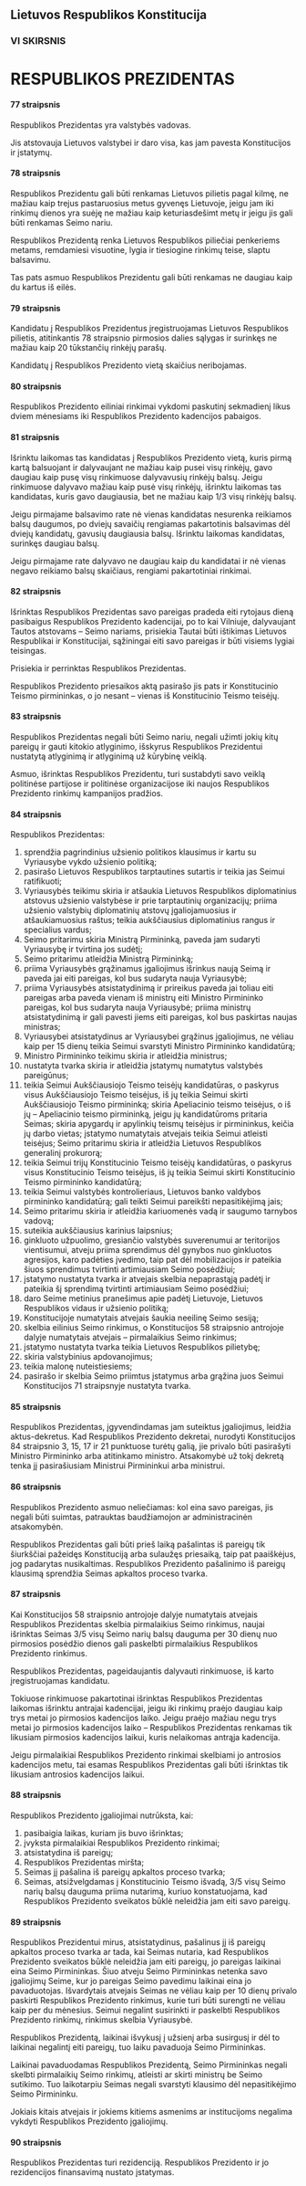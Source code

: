 ## Lietuvos Respublikos Konstitucija

### VI SKIRSNIS

# RESPUBLIKOS PREZIDENTAS

#### 77 straipsnis

Respublikos Prezidentas yra valstybės vadovas.

Jis atstovauja Lietuvos valstybei ir daro visa, kas jam pavesta Konstitucijos ir įstatymų.

#### 78 straipsnis

Respublikos Prezidentu gali būti renkamas Lietuvos pilietis pagal kilmę, ne mažiau kaip trejus pastaruosius metus gyvenęs Lietuvoje, jeigu jam iki rinkimų dienos yra suėję ne mažiau kaip keturiasdešimt metų ir jeigu jis gali būti renkamas Seimo nariu.

Respublikos Prezidentą renka Lietuvos Respublikos piliečiai penkeriems metams, remdamiesi visuotine, lygia ir tiesiogine rinkimų teise, slaptu balsavimu.

Tas pats asmuo Respublikos Prezidentu gali būti renkamas ne daugiau kaip du kartus iš eilės.

#### 79 straipsnis

Kandidatu į Respublikos Prezidentus įregistruojamas Lietuvos Respublikos pilietis, atitinkantis 78 straipsnio pirmosios dalies sąlygas ir surinkęs ne mažiau kaip 20 tūkstančių rinkėjų parašų.

Kandidatų į Respublikos Prezidento vietą skaičius neribojamas.

#### 80 straipsnis

Respublikos Prezidento eiliniai rinkimai vykdomi paskutinį sekmadienį likus dviem mėnesiams iki Respublikos Prezidento kadencijos pabaigos.

#### 81 straipsnis

Išrinktu laikomas tas kandidatas į Respublikos Prezidento vietą, kuris pirmą kartą balsuojant ir dalyvaujant ne mažiau kaip pusei visų rinkėjų, gavo daugiau kaip pusę visų rinkimuose dalyvavusių rinkėjų balsų. Jeigu rinkimuose dalyvavo mažiau kaip pusė visų rinkėjų, išrinktu laikomas tas kandidatas, kuris gavo daugiausia, bet ne mažiau kaip 1/3 visų rinkėjų balsų.

Jeigu pirmajame balsavimo rate nė vienas kandidatas nesurenka reikiamos balsų daugumos, po dviejų savaičių rengiamas pakartotinis balsavimas dėl dviejų kandidatų, gavusių daugiausia balsų. Išrinktu laikomas kandidatas, surinkęs daugiau balsų.

Jeigu pirmajame rate dalyvavo ne daugiau kaip du kandidatai ir nė vienas negavo reikiamo balsų skaičiaus, rengiami pakartotiniai rinkimai.

#### 82 straipsnis

Išrinktas Respublikos Prezidentas savo pareigas pradeda eiti rytojaus dieną pasibaigus Respublikos Prezidento kadencijai, po to kai Vilniuje, dalyvaujant Tautos atstovams – Seimo nariams, prisiekia Tautai būti ištikimas Lietuvos Respublikai ir Konstitucijai, sąžiningai eiti savo pareigas ir būti visiems lygiai teisingas.

Prisiekia ir perrinktas Respublikos Prezidentas.

Respublikos Prezidento priesaikos aktą pasirašo jis pats ir Konstitucinio Teismo pirmininkas, o jo nesant – vienas iš Konstitucinio Teismo teisėjų.

#### 83 straipsnis

Respublikos Prezidentas negali būti Seimo nariu, negali užimti jokių kitų pareigų ir gauti kitokio atlyginimo, išskyrus Respublikos Prezidentui nustatytą atlyginimą ir atlyginimą už kūrybinę veiklą.

Asmuo, išrinktas Respublikos Prezidentu, turi sustabdyti savo veiklą politinėse partijose ir politinėse organizacijose iki naujos Respublikos Prezidento rinkimų kampanijos pradžios.

#### 84 straipsnis

Respublikos Prezidentas:

1. sprendžia pagrindinius užsienio politikos klausimus ir kartu su Vyriausybe vykdo užsienio politiką;
2. pasirašo Lietuvos Respublikos tarptautines sutartis ir teikia jas Seimui ratifikuoti;
3. Vyriausybės teikimu skiria ir atšaukia Lietuvos Respublikos diplomatinius atstovus užsienio valstybėse ir prie tarptautinių organizacijų; priima užsienio valstybių diplomatinių atstovų įgaliojamuosius ir atšaukiamuosius raštus; teikia aukščiausius diplomatinius rangus ir specialius vardus;
4. Seimo pritarimu skiria Ministrą Pirmininką, paveda jam sudaryti Vyriausybę ir tvirtina jos sudėtį;
5. Seimo pritarimu atleidžia Ministrą Pirmininką;
6. priima Vyriausybės grąžinamus įgaliojimus išrinkus naują Seimą ir paveda jai eiti pareigas, kol bus sudaryta nauja Vyriausybė;
7. priima Vyriausybės atsistatydinimą ir prireikus paveda jai toliau eiti pareigas arba paveda vienam iš ministrų eiti Ministro Pirmininko pareigas, kol bus sudaryta nauja Vyriausybė; priima ministrų atsistatydinimą ir gali pavesti jiems eiti pareigas, kol bus paskirtas naujas ministras;
8. Vyriausybei atsistatydinus ar Vyriausybei grąžinus įgaliojimus, ne vėliau kaip per 15 dienų teikia Seimui svarstyti Ministro Pirmininko kandidatūrą;
9. Ministro Pirmininko teikimu skiria ir atleidžia ministrus;
10. nustatyta tvarka skiria ir atleidžia įstatymų numatytus valstybės pareigūnus;
11. teikia Seimui Aukščiausiojo Teismo teisėjų kandidatūras, o paskyrus visus Aukščiausiojo Teismo teisėjus, iš jų teikia Seimui skirti Aukščiausiojo Teismo pirmininką; skiria Apeliacinio teismo teisėjus, o iš jų – Apeliacinio teismo pirmininką, jeigu jų kandidatūroms pritaria Seimas; skiria apygardų ir apylinkių teismų teisėjus ir pirmininkus, keičia jų darbo vietas; įstatymo numatytais atvejais teikia Seimui atleisti teisėjus; Seimo pritarimu skiria ir atleidžia Lietuvos Respublikos generalinį prokurorą;
12. teikia Seimui trijų Konstitucinio Teismo teisėjų kandidatūras, o paskyrus visus Konstitucinio Teismo teisėjus, iš jų teikia Seimui skirti Konstitucinio Teismo pirmininko kandidatūrą;
13. teikia Seimui valstybės kontrolieriaus, Lietuvos banko valdybos pirmininko kandidatūrą; gali teikti Seimui pareikšti nepasitikėjimą jais;
14. Seimo pritarimu skiria ir atleidžia kariuomenės vadą ir saugumo tarnybos vadovą;
15. suteikia aukščiausius karinius laipsnius;
16. ginkluoto užpuolimo, gresiančio valstybės suverenumui ar teritorijos vientisumui, atveju priima sprendimus dėl gynybos nuo ginkluotos agresijos, karo padėties įvedimo, taip pat dėl mobilizacijos ir pateikia šiuos sprendimus tvirtinti artimiausiam Seimo posėdžiui;
17. įstatymo nustatyta tvarka ir atvejais skelbia nepaprastąją padėtį ir pateikia šį sprendimą tvirtinti artimiausiam Seimo posėdžiui;
18. daro Seime metinius pranešimus apie padėtį Lietuvoje, Lietuvos Respublikos vidaus ir užsienio politiką;
19. Konstitucijoje numatytais atvejais šaukia neeilinę Seimo sesiją;
20. skelbia eilinius Seimo rinkimus, o Konstitucijos 58 straipsnio antrojoje dalyje numatytais atvejais – pirmalaikius Seimo rinkimus;
21. įstatymo nustatyta tvarka teikia Lietuvos Respublikos pilietybę;
22. skiria valstybinius apdovanojimus;
23. teikia malonę nuteistiesiems;
24. pasirašo ir skelbia Seimo priimtus įstatymus arba grąžina juos Seimui Konstitucijos 71 straipsnyje nustatyta tvarka.

#### 85 straipsnis

Respublikos Prezidentas, įgyvendindamas jam suteiktus įgaliojimus, leidžia aktus-dekretus. Kad Respublikos Prezidento dekretai, nurodyti Konstitucijos 84 straipsnio 3, 15, 17 ir 21 punktuose turėtų galią, jie privalo būti pasirašyti Ministro Pirmininko arba atitinkamo ministro. Atsakomybė už tokį dekretą tenka jį pasirašiusiam Ministrui Pirmininkui arba ministrui.

#### 86 straipsnis

Respublikos Prezidento asmuo neliečiamas: kol eina savo pareigas, jis negali būti suimtas, patrauktas baudžiamojon ar administracinėn atsakomybėn.

Respublikos Prezidentas gali būti prieš laiką pašalintas iš pareigų tik šiurkščiai pažeidęs Konstituciją arba sulaužęs priesaiką, taip pat paaiškėjus, jog padarytas nusikaltimas. Respublikos Prezidento pašalinimo iš pareigų klausimą sprendžia Seimas apkaltos proceso tvarka.

#### 87 straipsnis

Kai Konstitucijos 58 straipsnio antrojoje dalyje numatytais atvejais Respublikos Prezidentas skelbia pirmalaikius Seimo rinkimus, naujai išrinktas Seimas 3/5 visų Seimo narių balsų dauguma per 30 dienų nuo pirmosios posėdžio dienos gali paskelbti pirmalaikius Respublikos Prezidento rinkimus.

Respublikos Prezidentas, pageidaujantis dalyvauti rinkimuose, iš karto įregistruojamas kandidatu.

Tokiuose rinkimuose pakartotinai išrinktas Respublikos Prezidentas laikomas išrinktu antrajai kadencijai, jeigu iki rinkimų praėjo daugiau kaip trys metai jo pirmosios kadencijos laiko. Jeigu praėjo mažiau negu trys metai jo pirmosios kadencijos laiko – Respublikos Prezidentas renkamas tik likusiam pirmosios kadencijos laikui, kuris nelaikomas antrąja kadencija.

Jeigu pirmalaikiai Respublikos Prezidento rinkimai skelbiami jo antrosios kadencijos metu, tai esamas Respublikos Prezidentas gali būti išrinktas tik likusiam antrosios kadencijos laikui.

#### 88 straipsnis

Respublikos Prezidento įgaliojimai nutrūksta, kai:

1. pasibaigia laikas, kuriam jis buvo išrinktas;
2. įvyksta pirmalaikiai Respublikos Prezidento rinkimai;
3. atsistatydina iš pareigų;
4. Respublikos Prezidentas miršta;
5. Seimas jį pašalina iš pareigų apkaltos proceso tvarka;
6. Seimas, atsižvelgdamas į Konstitucinio Teismo išvadą, 3/5 visų Seimo narių balsų dauguma priima nutarimą, kuriuo konstatuojama, kad Respublikos Prezidento sveikatos būklė neleidžia jam eiti savo pareigų.

#### 89 straipsnis

Respublikos Prezidentui mirus, atsistatydinus, pašalinus jį iš pareigų apkaltos proceso tvarka ar tada, kai Seimas nutaria, kad Respublikos Prezidento sveikatos būklė neleidžia jam eiti pareigų, jo pareigas laikinai eina Seimo Pirmininkas. Šiuo atveju Seimo Pirmininkas netenka savo įgaliojimų Seime, kur jo pareigas Seimo pavedimu laikinai eina jo pavaduotojas. Išvardytais atvejais Seimas ne vėliau kaip per 10 dienų privalo paskirti Respublikos Prezidento rinkimus, kurie turi būti surengti ne vėliau kaip per du mėnesius. Seimui negalint susirinkti ir paskelbti Respublikos Prezidento rinkimų, rinkimus skelbia Vyriausybė.

Respublikos Prezidentą, laikinai išvykusį į užsienį arba susirgusį ir dėl to laikinai negalintį eiti pareigų, tuo laiku pavaduoja Seimo Pirmininkas.

Laikinai pavaduodamas Respublikos Prezidentą, Seimo Pirmininkas negali skelbti pirmalaikių Seimo rinkimų, atleisti ar skirti ministrų be Seimo sutikimo. Tuo laikotarpiu Seimas negali svarstyti klausimo dėl nepasitikėjimo Seimo Pirmininku.

Jokiais kitais atvejais ir jokiems kitiems asmenims ar institucijoms negalima vykdyti Respublikos Prezidento įgaliojimų.

#### 90 straipsnis

Respublikos Prezidentas turi rezidenciją. Respublikos Prezidento ir jo rezidencijos finansavimą nustato įstatymas.
